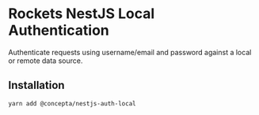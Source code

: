 # Rockets NestJS Local Authentication

Authenticate requests using username/email and password against a local or remote data source.

## Installation

`yarn add @concepta/nestjs-auth-local`
